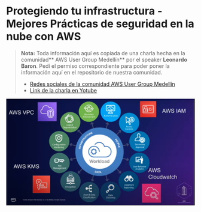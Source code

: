 # Protegiendo tu infrastructura - Mejores Prácticas de seguridad en la nube con AWS

> **Nota:** Toda información aquí es copiada de una charla hecha en la comunidad** AWS User Group Medellín** por el speaker **Leonardo Baron**.
> Pedí el permiso correspondiente para poder poner la información aquí en el repositorio de nuestra comunidad.
> - [Redes sociales de la comunidad AWS User Group Medellín](https://linktr.ee/awsugmed "Redes sociales de la comunidad AWS User Group Medellín")
> - [Link de la charla en Yotube](https://www.youtube.com/watch?v=tqEolntK4qg&t=2s "Link de la charla en Yotube")

![principios-básicos-seguridad-en-nube](./images/principios-basicos-seguridad-en-nube.png)